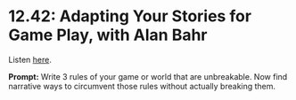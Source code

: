 # 12.42: Adapting Your Stories for Game Play, with Alan Bahr 

Listen [here](http://www.writingexcuses.com/2017/10/15/12-42-adapting-your-stories-for-game-play-with-alan-bahr/). 

**Prompt:** Write 3 rules of your game or world that are unbreakable. Now find narrative ways to circumvent those rules without actually breaking them.

